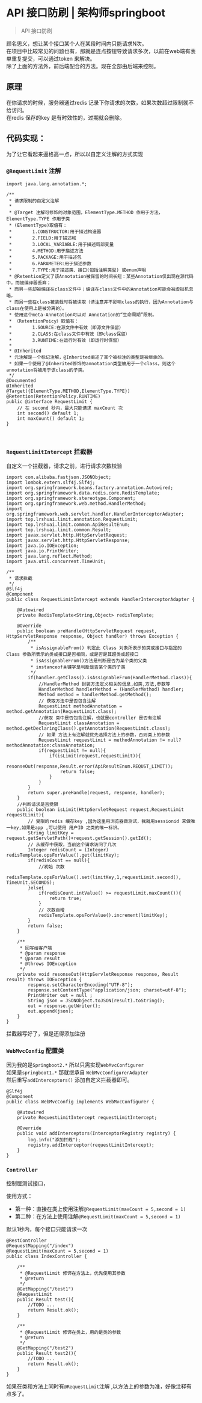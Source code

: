 # API 接口防刷 | 架构师springboot

> API 接口防刷

顾名思义，想让某个接口某个人在某段时间内只能请求N次。  
在项目中比较常见的问题也有，那就是连点按钮导致请求多次，以前在web端有表单重复提交，可以通过token 来解决。  
除了上面的方法外，前后端配合的方法。现在全部由后端来控制。

原理
--

在你请求的时候，服务器通过redis 记录下你请求的次数，如果次数超过限制就不给访问。  
在redis 保存的key 是有时效性的，过期就会删除。

代码实现：
-----

为了让它看起来逼格高一点，所以以自定义注解的方式实现

### `@RequestLimit` 注解

    import java.lang.annotation.*;
    
    /**
     * 请求限制的自定义注解
     *
     * @Target 注解可修饰的对象范围，ElementType.METHOD 作用于方法，ElementType.TYPE 作用于类
     * (ElementType)取值有：
     * 　　　　1.CONSTRUCTOR:用于描述构造器
     * 　　　　2.FIELD:用于描述域
     * 　　　　3.LOCAL_VARIABLE:用于描述局部变量
     * 　　　　4.METHOD:用于描述方法
     * 　　　　5.PACKAGE:用于描述包
     * 　　　　6.PARAMETER:用于描述参数
     * 　　　　7.TYPE:用于描述类、接口(包括注解类型) 或enum声明
     * @Retention定义了该Annotation被保留的时间长短：某些Annotation仅出现在源代码中，而被编译器丢弃；
     * 而另一些却被编译在class文件中；编译在class文件中的Annotation可能会被虚拟机忽略，
     * 而另一些在class被装载时将被读取（请注意并不影响class的执行，因为Annotation与class在使用上是被分离的）。
     * 使用这个meta-Annotation可以对 Annotation的“生命周期”限制。
     * （RetentionPoicy）取值有：
     * 　　　　1.SOURCE:在源文件中有效（即源文件保留）
     * 　　　　2.CLASS:在class文件中有效（即class保留）
     * 　　　　3.RUNTIME:在运行时有效（即运行时保留）
     *
     * @Inherited
     * 元注解是一个标记注解，@Inherited阐述了某个被标注的类型是被继承的。
     * 如果一个使用了@Inherited修饰的annotation类型被用于一个class，则这个annotation将被用于该class的子类。
     */
    @Documented
    @Inherited
    @Target({ElementType.METHOD,ElementType.TYPE})
    @Retention(RetentionPolicy.RUNTIME)
    public @interface RequestLimit {
        // 在 second 秒内，最大只能请求 maxCount 次
        int second() default 1;
        int maxCount() default 1;
    }


​    

### `RequestLimitIntercept` 拦截器

自定义一个拦截器，请求之前，进行请求次数校验

    import com.alibaba.fastjson.JSONObject;
    import lombok.extern.slf4j.Slf4j;
    import org.springframework.beans.factory.annotation.Autowired;
    import org.springframework.data.redis.core.RedisTemplate;
    import org.springframework.stereotype.Component;
    import org.springframework.web.method.HandlerMethod;
    import org.springframework.web.servlet.handler.HandlerInterceptorAdapter;
    import top.lrshuai.limit.annotation.RequestLimit;
    import top.lrshuai.limit.common.ApiResultEnum;
    import top.lrshuai.limit.common.Result;
    import javax.servlet.http.HttpServletRequest;
    import javax.servlet.http.HttpServletResponse;
    import java.io.IOException;
    import java.io.PrintWriter;
    import java.lang.reflect.Method;
    import java.util.concurrent.TimeUnit;
    
    /**
     * 请求拦截
     */
    @Slf4j
    @Component
    public class RequestLimitIntercept extends HandlerInterceptorAdapter {
    
        @Autowired
        private RedisTemplate<String,Object> redisTemplate;
    
        @Override
        public boolean preHandle(HttpServletRequest request, HttpServletResponse response, Object handler) throws Exception {
            /**
             * isAssignableFrom() 判定此 Class 对象所表示的类或接口与指定的 Class 参数所表示的类或接口是否相同，或是否是其超类或超接口
             * isAssignableFrom()方法是判断是否为某个类的父类
             * instanceof关键字是判断是否某个类的子类
             */
            if(handler.getClass().isAssignableFrom(HandlerMethod.class)){
                //HandlerMethod 封装方法定义相关的信息,如类,方法,参数等
                HandlerMethod handlerMethod = (HandlerMethod) handler;
                Method method = handlerMethod.getMethod();
                // 获取方法中是否包含注解
                RequestLimit methodAnnotation = method.getAnnotation(RequestLimit.class);
                //获取 类中是否包含注解，也就是controller 是否有注解
                RequestLimit classAnnotation = method.getDeclaringClass().getAnnotation(RequestLimit.class);
                // 如果 方法上有注解就优先选择方法上的参数，否则类上的参数
                RequestLimit requestLimit = methodAnnotation != null?methodAnnotation:classAnnotation;
                if(requestLimit != null){
                    if(isLimit(request,requestLimit)){
                        resonseOut(response,Result.error(ApiResultEnum.REQUST_LIMIT));
                        return false;
                    }
                }
            }
            return super.preHandle(request, response, handler);
        }
        //判断请求是否受限
        public boolean isLimit(HttpServletRequest request,RequestLimit requestLimit){
            // 受限的redis 缓存key ,因为这里用浏览器做测试，我就用sessionid 来做唯一key,如果是app ,可以使用 用户ID 之类的唯一标识。
            String limitKey = request.getServletPath()+request.getSession().getId();
            // 从缓存中获取，当前这个请求访问了几次
            Integer redisCount = (Integer) redisTemplate.opsForValue().get(limitKey);
            if(redisCount == null){
                //初始 次数
                redisTemplate.opsForValue().set(limitKey,1,requestLimit.second(), TimeUnit.SECONDS);
            }else{
                if(redisCount.intValue() >= requestLimit.maxCount()){
                    return true;
                }
                // 次数自增
                redisTemplate.opsForValue().increment(limitKey);
            }
            return false;
        }
    
        /**
         * 回写给客户端
         * @param response
         * @param result
         * @throws IOException
         */
        private void resonseOut(HttpServletResponse response, Result result) throws IOException {
            response.setCharacterEncoding("UTF-8");
            response.setContentType("application/json; charset=utf-8");
            PrintWriter out = null ;
            String json = JSONObject.toJSON(result).toString();
            out = response.getWriter();
            out.append(json);
        }
    }


拦截器写好了，但是还得添加注册

### `WebMvcConfig` 配置类

因为我的是`Springboot2.*` 所以只需实现`WebMvcConfigurer`  
如果是`springboot1.*` 那就继承自 `WebMvcConfigurerAdapter`  
然后重写`addInterceptors()` 添加自定义拦截器即可。

    @Slf4j
    @Component
    public class WebMvcConfig implements WebMvcConfigurer {
    
        @Autowired
        private RequestLimitIntercept requestLimitIntercept;
    
        @Override
        public void addInterceptors(InterceptorRegistry registry) {
            log.info("添加拦截");
            registry.addInterceptor(requestLimitIntercept);
        }
    }


### `Controller`

控制层测试接口，

使用方式：

*   第一种：直接在类上使用注解`@RequestLimit(maxCount = 5,second = 1)`
*   第二种：在方法上使用注解`@RequestLimit(maxCount = 5,second = 1)`

默认1秒内，每个接口只能请求一次

    @RestController
    @RequestMapping("/index")
    @RequestLimit(maxCount = 5,second = 1)
    public class IndexController {
    
        /**
         * @RequestLimit 修饰在方法上，优先使用其参数
         * @return
         */
        @GetMapping("/test1")
        @RequestLimit
        public Result test(){
            //TODO ...
            return Result.ok();
        }
    
        /**
         * @RequestLimit 修饰在类上，用的是类的参数
         * @return
         */
        @GetMapping("/test2")
        public Result test2(){
            //TODO ...
            return Result.ok();
        }
    }


如果在类和方法上同时有`@RequestLimit`注解 ,以方法上的参数为准，好像注释有点多了。


